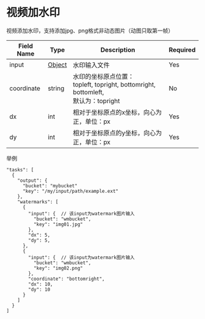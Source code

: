 ---
---


# 视频加水印

视频添加水印，支持添加jpg、png格式非动态图片（动图只取第一帧）

| Field Name | Type | Description | Required |
|---|---|---|---|
| input | [Object](qsobject.html) | 水印输入文件 | Yes |
| coordinate | string | 水印的坐标原点位置：<br>topleft, topright, bottomright, bottomleft,<br> 默认为：topright | No |
| dx | int | 相对于坐标原点的x坐标，向心为正，单位：px | Yes |
| dy | int | 相对于坐标原点的y坐标，向心为正，单位：px | Yes |

举例

```
"tasks": [
  {
    "output": {
      "bucket": "mybucket"
      "key": "/my/input/path/example.ext"
    },
    "watermarks": [
      {
        "input": {  // 该input为watermark图片输入
          "bucket": "wmbucket",
          "key": "img01.jpg"
        },
        "dx": 5,
        "dy": 5,
      },
      {
        "input": {  // 该input为watermark图片输入
          "bucket": "wmbucket",
          "key": "img02.png"
        },
        "coordinate": "bottomright",
        "dx": 10,
        "dy": 10
      }
    ]
  }
]
```
